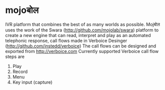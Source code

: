 # mojoबोल
IVR platform that combines the best of as many worlds as possible. 
Mojबोल uses the work of the Swara (http://github.com/mojolab/swara) platform to create a new engine that can read, 
interpret and play as an automated telephonic response, call flows made in Verboice Desinger (http://github.com/instedd/verboice) 
The call flows can be designed and exported from http://verboice.com
Currently supported Verboice call flow steps are 
1. Play
2. Record
3. Menu
4. Key input (capture)
